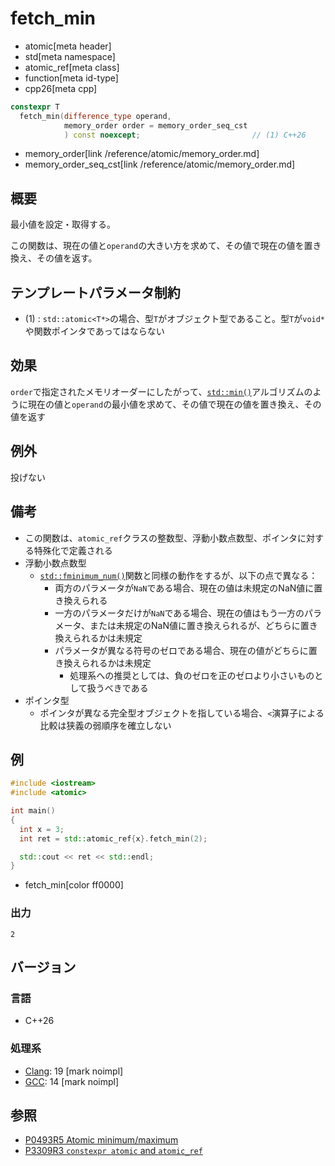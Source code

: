 # fetch_min
* atomic[meta header]
* std[meta namespace]
* atomic_ref[meta class]
* function[meta id-type]
* cpp26[meta cpp]

```cpp
constexpr T
  fetch_min(difference_type operand,
            memory_order order = memory_order_seq_cst
            ) const noexcept;                         // (1) C++26
```
* memory_order[link /reference/atomic/memory_order.md]
* memory_order_seq_cst[link /reference/atomic/memory_order.md]

## 概要
最小値を設定・取得する。

この関数は、現在の値と`operand`の大きい方を求めて、その値で現在の値を置き換え、その値を返す。


## テンプレートパラメータ制約
- (1) : `std::atomic<T*>`の場合、型`T`がオブジェクト型であること。型`T`が`void*`や関数ポインタであってはならない


## 効果
`order`で指定されたメモリオーダーにしたがって、[`std::min()`](/reference/algorithm/min.md)アルゴリズムのように現在の値と`operand`の最小値を求めて、その値で現在の値を置き換え、その値を返す


## 例外
投げない


## 備考
- この関数は、`atomic_ref`クラスの整数型、浮動小数点数型、ポインタに対する特殊化で定義される
- 浮動小数点数型
    - [`std::fminimum_num()`](/reference/cmath/fminimum_num.md)関数と同様の動作をするが、以下の点で異なる：
        - 両方のパラメータが`NaN`である場合、現在の値は未規定のNaN値に置き換えられる
        - 一方のパラメータだけが`NaN`である場合、現在の値はもう一方のパラメータ、または未規定のNaN値に置き換えられるが、どちらに置き換えられるかは未規定
        - パラメータが異なる符号のゼロである場合、現在の値がどちらに置き換えられるかは未規定
            - 処理系への推奨としては、負のゼロを正のゼロより小さいものとして扱うべきである
- ポインタ型
    - ポインタが異なる完全型オブジェクトを指している場合、`<`演算子による比較は狭義の弱順序を確立しない


## 例
```cpp example
#include <iostream>
#include <atomic>

int main()
{
  int x = 3;
  int ret = std::atomic_ref{x}.fetch_min(2);

  std::cout << ret << std::endl;
}
```
* fetch_min[color ff0000]


### 出力
```
2
```

## バージョン
### 言語
- C++26

### 処理系
- [Clang](/implementation.md#clang): 19 [mark noimpl]
- [GCC](/implementation.md#gcc): 14 [mark noimpl]


## 参照
- [P0493R5 Atomic minimum/maximum](https://open-std.org/jtc1/sc22/wg21/docs/papers/2024/p0493r5.pdf)
- [P3309R3 `constexpr atomic` and `atomic_ref`](https://open-std.org/jtc1/sc22/wg21/docs/papers/2024/p3309r3.html)
